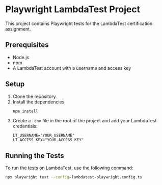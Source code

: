 # Playwright LambdaTest Project

This project contains Playwright tests for the LambdaTest certification assignment.

## Prerequisites

*   Node.js
*   npm
*   A LambdaTest account with a username and access key

## Setup

1.  Clone the repository.
2.  Install the dependencies:
    ```bash
    npm install
    ```
3.  Create a `.env` file in the root of the project and add your LambdaTest credentials:
    ```
    LT_USERNAME="YOUR_USERNAME"
    LT_ACCESS_KEY="YOUR_ACCESS_KEY"
    ```

## Running the Tests

To run the tests on LambdaTest, use the following command:

```bash
npx playwright test --config=lambdatest-playwright.config.ts
